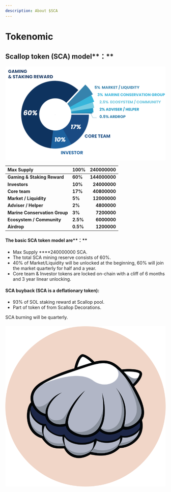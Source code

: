 ```yaml
---
description: About $SCA
---
```


# Tokenomic

## **Scallop** token **\(SCA\)** model**：**

![SCA token model.](../.gitbook/assets/image%20%2814%29.png)

| Max Supply | **100%** | 240000000 |
| :--- | :--- | ---: |
| **Gaming & Staking Reward** | **60%** | **144000000** |
| **Investors** | **10%** | **24000000** |
| **Core team**  | **17%** | **40800000** |
| **Market / Liquidity** | **5%** | **12000000** |
| **Adviser / Helper** | **2%** | **4800000** |
| **Marine Conservation Group** | **3%** | **7200000** |
| **Ecosystem / Community** | **2.5%** | **6000000** |
| **Airdrop** | **0.5%** | **1200000** |



#### The basic SCA token model are**：**

* Max Supply ****240000000 SCA.
* The total SCA mining reserve consists of 60%.
* 40% of Market/Liquidity will be unlocked at the beginning, 60% will join the market quarterly for half and a year.
* Core team & Investor tokens are locked on-chain with a cliff of 6 months and 3 year linear unlocking.

#### SCA buyback \(SCA is a deflationary token\):

* 93% of SOL staking reward at Scallop pool.
* Part of token of from Scallop Decorations.

SCA burning will be quarterly.



#### 

![](../.gitbook/assets/scallop.svg)



#### 


